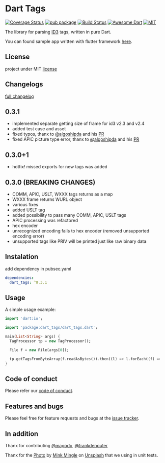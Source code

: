 # Dart Tags

[![Coverage Status](https://coveralls.io/repos/github/NiKoTron/badge.svg?branch=master)](https://coveralls.io/github/NiKoTron/dart-tags?branch=master)
[![pub package](https://img.shields.io/pub/v/dart_tags.svg)](https://pub.dartlang.org/packages/dart_tags) [![Build Status](https://travis-ci.org/NiKoTron/dart-tags.svg?branch=master)](https://travis-ci.org/NiKoTron/dart-tags)
[![Awesome Dart](https://img.shields.io/badge/Awesome-Dart-blue.svg?longCache=true)](https://github.com/yissachar/awesome-dart#parsers)
[![MIT](https://img.shields.io/github/license/NiKoTron/dart-tags)](LICENSE)

The library for parsing [ID3](https://id3.org/Home) tags, written in pure Dart.

You can found sample app written with flutter framework [here](https://github.com/NiKoTron/flug-tag).

## License

project under MIT [license](LICENSE)

## Changelogs

[full changelog](CHANGELOG.md)

## 0.3.1

* implemented separate getting size of frame for id3 v2.3 and v2.4
* added test case and asset
* fixed typos, thanx to [@algoshipda](https://github.com/algoshipda) and his [PR](https://github.com/NiKoTron/dart-tags/pull/17)
* fixed APIC picture type error, thanx to [@algoshipda](https://github.com/algoshipda) and his [PR](https://github.com/NiKoTron/dart-tags/pull/20)

## 0.3.0+1

* hotfix! missed exports for new tags was added

## 0.3.0 (BREAKING CHANGES)

* COMM, APIC, USLT, WXXX tags returns as a map
* WXXX frame returns WURL object
* various fixes
* added USLT tag
* added possibility to pass many COMM, APIC, USLT tags
* APIC processing was refactored
* hex encoder
* unrecognized encoding falls to hex encoder (removed unsupported encoding error)
* unsupported tags like PRIV will be printed just like raw binary data

## Instalation

add dependency in pubsec.yaml

``` yaml
dependencies:
  dart_tags: ^0.3.1
```

## Usage

A simple usage example:

``` dart
import 'dart:io';

import 'package:dart_tags/dart_tags.dart';

main(List<String> args) {
  TagProcessor tp = new TagProcessor();

  File f = new File(args[0]);

  tp.getTagsFromByteArray(f.readAsBytes()).then((l) => l.forEach((f) => print(f)));
}
```

## Code of conduct

Please refer our [code of conduct](CODE_OF_CONDUCT.md).

## Features and bugs

Please feel free for feature requests and bugs at the [issue tracker](https://github.com/NiKoTron/issues).

## In addition

Thanx for contributing [@magodo](https://github.com/magodo), [@frankdenouter](https://github.com/frankdenouter)

Thanx for the [Photo](https://unsplash.com/photos/HRyjETL87Gg) by [Mink Mingle](https://unsplash.com/@minkmingle) on [Unsplash](https://unsplash.com) that we using in unit tests.